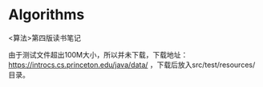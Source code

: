 # Algorithms
&lt;算法>第四版读书笔记
  
由于测试文件超出100M大小，所以并未下载，下载地址：https://introcs.cs.princeton.edu/java/data/
，下载后放入src/test/resources/目录。
